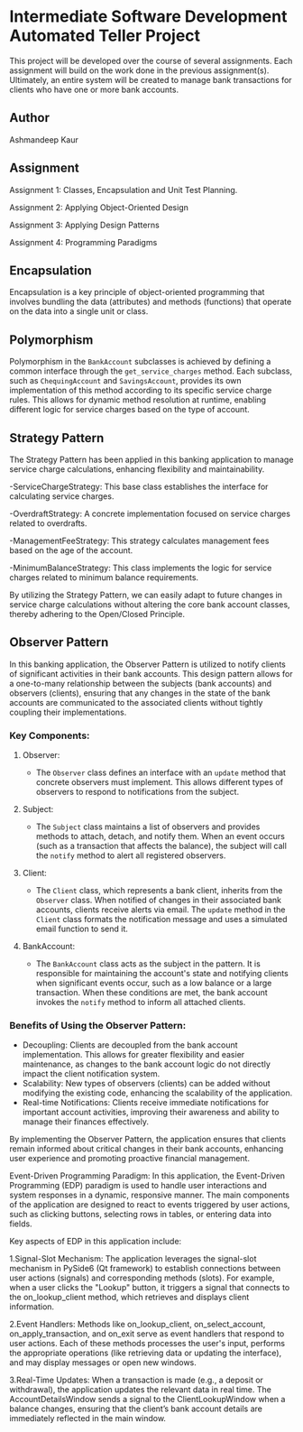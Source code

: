 # Intermediate Software Development Automated Teller Project
This project will be developed over the course of several assignments.  Each 
assignment will build on the work done in the previous assignment(s).  Ultimately, 
an entire system will be created to manage bank transactions for clients who 
have one or more bank accounts.

## Author
Ashmandeep Kaur

## Assignment
Assignment 1: Classes, Encapsulation and Unit Test Planning.

Assignment 2: Applying Object-Oriented Design

Assignment 3: Applying Design Patterns

Assignment 4: Programming Paradigms


## Encapsulation
Encapsulation is a key principle of object-oriented programming that involves bundling the data (attributes) and methods (functions) that operate on the data into a single unit or class.


## Polymorphism
Polymorphism in the `BankAccount` subclasses is achieved by defining a common interface through the `get_service_charges` method. Each subclass, such as `ChequingAccount` and `SavingsAccount`, provides its own implementation of this method according to its specific service charge rules. This allows for dynamic method resolution at runtime, enabling different logic for service charges based on the type of account.

## Strategy Pattern
The Strategy Pattern has been applied in this banking application to manage service charge calculations, enhancing flexibility and maintainability. 

-ServiceChargeStrategy: This base class establishes the interface for calculating service charges.

-OverdraftStrategy: A concrete implementation focused on service charges related to overdrafts.

-ManagementFeeStrategy: This strategy calculates management fees based on the age of the account.

-MinimumBalanceStrategy: This class implements the logic for service charges related to minimum balance requirements.

By utilizing the Strategy Pattern, we can easily adapt to future changes in service charge calculations without altering the core bank account classes, thereby adhering to the Open/Closed Principle.

## Observer Pattern

In this banking application, the Observer Pattern is utilized to notify clients of significant activities in their bank accounts. This design pattern allows for a one-to-many relationship between the subjects (bank accounts) and observers (clients), ensuring that any changes in the state of the bank accounts are communicated to the associated clients without tightly coupling their implementations.

### Key Components:

1. Observer: 
   - The `Observer` class defines an interface with an `update` method that concrete observers must implement. This allows different types of observers to respond to notifications from the subject.

2. Subject:
   - The `Subject` class maintains a list of observers and provides methods to attach, detach, and notify them. When an event occurs (such as a transaction that affects the balance), the subject will call the `notify` method to alert all registered observers.

3. Client:
   - The `Client` class, which represents a bank client, inherits from the `Observer` class. When notified of changes in their associated bank accounts, clients receive alerts via email. The `update` method in the `Client` class formats the notification message and uses a simulated email function to send it.

4. BankAccount:
   - The `BankAccount` class acts as the subject in the pattern. It is responsible for maintaining the account's state and notifying clients when significant events occur, such as a low balance or a large transaction. When these conditions are met, the bank account invokes the `notify` method to inform all attached clients.

### Benefits of Using the Observer Pattern:
- Decoupling: Clients are decoupled from the bank account implementation. This allows for greater flexibility and easier maintenance, as changes to the bank account logic do not directly impact the client notification system.
- Scalability: New types of observers (clients) can be added without modifying the existing code, enhancing the scalability of the application.
- Real-time Notifications: Clients receive immediate notifications for important account activities, improving their awareness and ability to manage their finances effectively.

By implementing the Observer Pattern, the application ensures that clients remain informed about critical changes in their bank accounts, enhancing user experience and promoting proactive financial management.



Event-Driven Programming Paradigm:
In this application, the Event-Driven Programming (EDP) paradigm is used to handle user interactions and system responses in a dynamic, responsive manner. The main components of the application are designed to react to events triggered by user actions, such as clicking buttons, selecting rows in tables, or entering data into fields.

Key aspects of EDP in this application include:

1.Signal-Slot Mechanism: The application leverages the signal-slot mechanism in PySide6 (Qt framework) to establish connections between user actions (signals) and corresponding methods (slots). For example, when a user clicks the "Lookup" button, it triggers a signal that connects to the on_lookup_client method, which retrieves and displays client information.

2.Event Handlers: Methods like on_lookup_client, on_select_account, on_apply_transaction, and on_exit serve as event handlers that respond to user actions. Each of these methods processes the user's input, performs the appropriate operations (like retrieving data or updating the interface), and may display messages or open new windows.

3.Real-Time Updates: When a transaction is made (e.g., a deposit or withdrawal), the application updates the relevant data in real time. The AccountDetailsWindow sends a signal to the ClientLookupWindow when a balance changes, ensuring that the client’s bank account details are immediately reflected in the main window.